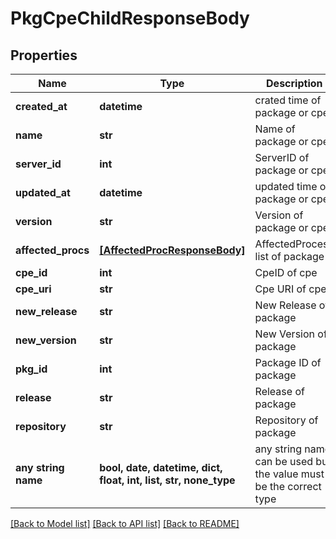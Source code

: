# PkgCpeChildResponseBody


## Properties
Name | Type | Description | Notes
------------ | ------------- | ------------- | -------------
**created_at** | **datetime** | crated time of package or cpe | 
**name** | **str** | Name of package or cpe | 
**server_id** | **int** | ServerID of package or cpe | 
**updated_at** | **datetime** | updated time of package or cpe | 
**version** | **str** | Version of package or cpe | 
**affected_procs** | [**[AffectedProcResponseBody]**](AffectedProcResponseBody.md) | AffectedProcess list of package | [optional] 
**cpe_id** | **int** | CpeID of cpe | [optional] 
**cpe_uri** | **str** | Cpe URI of cpe | [optional] 
**new_release** | **str** | New Release of package | [optional] 
**new_version** | **str** | New Version of package | [optional] 
**pkg_id** | **int** | Package ID of package | [optional] 
**release** | **str** | Release of package | [optional] 
**repository** | **str** | Repository of package | [optional] 
**any string name** | **bool, date, datetime, dict, float, int, list, str, none_type** | any string name can be used but the value must be the correct type | [optional]

[[Back to Model list]](../README.md#documentation-for-models) [[Back to API list]](../README.md#documentation-for-api-endpoints) [[Back to README]](../README.md)


